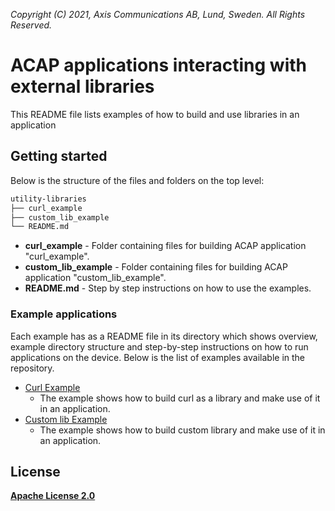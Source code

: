  *Copyright (C) 2021, Axis Communications AB, Lund, Sweden. All Rights Reserved.*

# ACAP applications interacting with external libraries

This README file lists examples of how to build and use libraries in an application

## Getting started

Below is the structure of the files and folders on the top level:

```bash
utility-libraries
├── curl_example
├── custom_lib_example
└── README.md
```

* **curl_example** - Folder containing files for building ACAP application "curl_example".
* **custom_lib_example** - Folder containing files for building ACAP application "custom_lib_example".
* **README.md** - Step by step instructions on how to use the examples.

### Example applications

Each example has as a README file in its directory which shows overview, example directory structure and step-by-step instructions on how to run applications on the device.
Below is the list of examples available in the repository.

* [Curl Example](./curl_example/README.md)
  * The example shows how to build curl as a library and make use of it in an application.
* [Custom lib Example](./custom_lib_example/README.md)
  * The example shows how to build custom library and make use of it in an application.

## License

**[Apache License 2.0](../LICENSE)**
